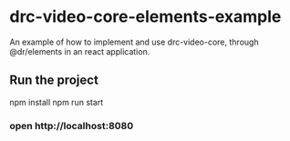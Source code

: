 # drc-video-core-elements-example
An example of how to implement and use drc-video-core, through @dr/elements in an react application.

## Run the project
npm install
npm run start  

### open http://localhost:8080